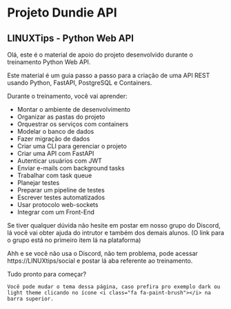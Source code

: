 # Projeto Dundie API


## LINUXTips - Python Web API

Olá, este é o material de apoio do projeto desenvolvido durante o
treinamento Python Web API.

Este material é um guia passo a passo para a criação de uma API REST
usando Python, FastAPI, PostgreSQL e Containers.

Durante o treinamento, você vai aprender:

- Montar o ambiente de desenvolvimento
- Organizar as pastas do projeto
- Orquestrar os serviços com containers
- Modelar o banco de dados
- Fazer migração de dados
- Criar uma CLI para gerenciar o projeto
- Criar uma API com FastAPI
- Autenticar usuários com JWT
- Enviar e-mails com background tasks
- Trabalhar com task queue
- Planejar testes
- Preparar um pipeline de testes
- Escrever testes automatizados
- Usar protocolo web-sockets
- Integrar com um Front-End

Se tiver qualquer dúvida não hesite em postar em nosso grupo do
Discord, lá você vai obter ajuda do intrutor e também dos demais alunos.
(O link para o grupo está no primeiro item lá na plataforma)

Ahh e se você não usa o Discord, não tem problema, pode acessar https://LINUXtips/social e postar lá aba referente ao treinamento.

Tudo pronto para começar?

```admonish tip
Você pode mudar o tema dessa página, caso prefira pro exemplo dark ou light theme clicando no ícone <i class="fa fa-paint-brush"></i> na barra superior.
```
